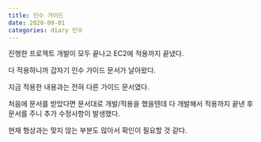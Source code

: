 ```yaml
---
title: 인수 가이드
date: 2020-09-01
categories: diary 인수
---
```

진행한 프로젝트 개발이 모두 끝나고 EC2에 적용까지 끝냈다.

다 적용하니까 갑자기 인수 가이드 문서가 날아왔다.

지금 적용한 내용과는 전혀 다른 가이드 문서였다.

처음에 문서를 받았다면 문서대로 개발/적용을 했을텐데 다 개발해서 적용까지 끝낸 후 문서를 주니 추가 수정사항이 발생했다.

현재 형상과는 맞지 않는 부분도 많아서 확인이 필요할 것 같다.
